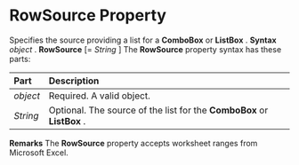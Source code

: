
# RowSource Property



Specifies the source providing a list for a  **ComboBox** or **ListBox** .
 **Syntax**
 _object_ . **RowSource** [= _String_ ]
The  **RowSource** property syntax has these parts:


|**Part**|**Description**|
|:-----|:-----|
| _object_|Required. A valid object.|
| _String_|Optional. The source of the list for the  **ComboBox** or **ListBox** .|
 **Remarks**
The  **RowSource** property accepts worksheet ranges from Microsoft Excel.
